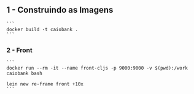## 1 - Construindo as Imagens

    ```
    docker build -t caiobank .
    ```

### 2 - Front

    ```
    docker run --rm -it --name front-cljs -p 9000:9000 -v $(pwd):/work caiobank bash

    lein new re-frame front +10x
    ```
